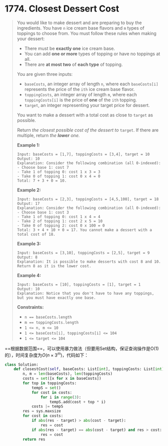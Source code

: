 # 1774. Closest Dessert Cost

> You would like to make dessert and are preparing to buy the ingredients. You have `n` ice cream base flavors and `m` types of toppings to choose from. You must follow these rules when making your dessert:
>
> - There must be **exactly one** ice cream base.
> - You can add **one or more** types of topping or have no toppings at all.
> - There are **at most two** of **each type** of topping.
>
> You are given three inputs:
>
> - `baseCosts`, an integer array of length `n`, where each `baseCosts[i]` represents the price of the `ith` ice cream base flavor.
> - `toppingCosts`, an integer array of length `m`, where each `toppingCosts[i]` is the price of **one** of the `ith` topping.
> - `target`, an integer representing your target price for dessert.
>
> You want to make a dessert with a total cost as close to `target` as possible.
>
> Return *the closest possible cost of the dessert to* `target`. If there are multiple, return *the **lower** one.*
>
>  
>
> **Example 1:**
>
> ```
> Input: baseCosts = [1,7], toppingCosts = [3,4], target = 10
> Output: 10
> Explanation: Consider the following combination (all 0-indexed):
> - Choose base 1: cost 7
> - Take 1 of topping 0: cost 1 x 3 = 3
> - Take 0 of topping 1: cost 0 x 4 = 0
> Total: 7 + 3 + 0 = 10.
> ```
>
> **Example 2:**
>
> ```
> Input: baseCosts = [2,3], toppingCosts = [4,5,100], target = 18
> Output: 17
> Explanation: Consider the following combination (all 0-indexed):
> - Choose base 1: cost 3
> - Take 1 of topping 0: cost 1 x 4 = 4
> - Take 2 of topping 1: cost 2 x 5 = 10
> - Take 0 of topping 2: cost 0 x 100 = 0
> Total: 3 + 4 + 10 + 0 = 17. You cannot make a dessert with a total cost of 18.
> ```
>
> **Example 3:**
>
> ```
> Input: baseCosts = [3,10], toppingCosts = [2,5], target = 9
> Output: 8
> Explanation: It is possible to make desserts with cost 8 and 10. Return 8 as it is the lower cost.
> ```
>
> **Example 4:**
>
> ```
> Input: baseCosts = [10], toppingCosts = [1], target = 1
> Output: 10
> Explanation: Notice that you don't have to have any toppings, but you must have exactly one base.
> ```
>
>  
>
> **Constraints:**
>
> - `n == baseCosts.length`
> - `m == toppingCosts.length`
> - `1 <= n, m <= 10`
> - `1 <= baseCosts[i], toppingCosts[i] <= 104`
> - `1 <= target <= 104`

==根据数据范围==，可以使用暴力做法（但要用Set结构，保证查询操作是O(1)的），时间复杂度为$O(n\times 3^{m})$，代码如下：

```python
class Solution:
    def closestCost(self, baseCosts: List[int], toppingCosts: List[int], target: int) -> int:
        n, m = len(baseCosts), len(toppingCosts)
        costs = set([x for x in baseCosts])
        for top in toppingCosts:
            tempS = set()
            for cost in costs:
                for i in range(3):
                    tempS.add(cost + top * i)
            costs |= tempS
        res = sys.maxsize
        for cost in costs:
            if abs(res - target) > abs(cost - target):
                res = cost
            if abs(res - target) == abs(cost - target) and res > cost:
                res = cost
        return res
```

